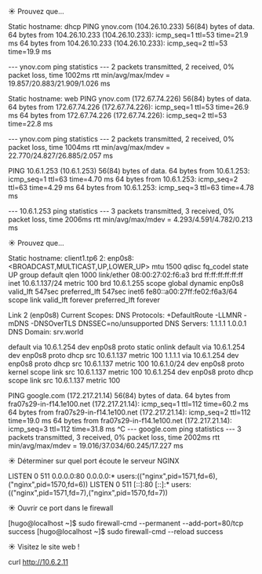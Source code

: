☀️ Prouvez que...

Static hostname: dhcp
PING ynov.com (104.26.10.233) 56(84) bytes of data.
64 bytes from 104.26.10.233 (104.26.10.233): icmp_seq=1 ttl=53 time=21.9 ms
64 bytes from 104.26.10.233 (104.26.10.233): icmp_seq=2 ttl=53 time=19.9 ms

--- ynov.com ping statistics ---
2 packets transmitted, 2 received, 0% packet loss, time 1002ms
rtt min/avg/max/mdev = 19.857/20.883/21.909/1.026 ms

Static hostname: web
PING ynov.com (172.67.74.226) 56(84) bytes of data.
64 bytes from 172.67.74.226 (172.67.74.226): icmp_seq=1 ttl=53 time=26.9 ms
64 bytes from 172.67.74.226 (172.67.74.226): icmp_seq=2 ttl=53 time=22.8 ms

--- ynov.com ping statistics ---
2 packets transmitted, 2 received, 0% packet loss, time 1004ms
rtt min/avg/max/mdev = 22.770/24.827/26.885/2.057 ms

PING 10.6.1.253 (10.6.1.253) 56(84) bytes of data.
64 bytes from 10.6.1.253: icmp_seq=1 ttl=63 time=4.70 ms
64 bytes from 10.6.1.253: icmp_seq=2 ttl=63 time=4.29 ms
64 bytes from 10.6.1.253: icmp_seq=3 ttl=63 time=4.78 ms

--- 10.6.1.253 ping statistics ---
3 packets transmitted, 3 received, 0% packet loss, time 2006ms
rtt min/avg/max/mdev = 4.293/4.591/4.782/0.213 ms

☀️ Prouvez que...

Static hostname: client1.tp6
2: enp0s8: <BROADCAST,MULTICAST,UP,LOWER_UP> mtu 1500 qdisc fq_codel state UP group default qlen 1000
    link/ether 08:00:27:02:f6:a3 brd ff:ff:ff:ff:ff:ff
    inet 10.6.1.137/24 metric 100 brd 10.6.1.255 scope global dynamic enp0s8
       valid_lft 547sec preferred_lft 547sec
    inet6 fe80::a00:27ff:fe02:f6a3/64 scope link
       valid_lft forever preferred_lft forever

Link 2 (enp0s8)
    Current Scopes: DNS
         Protocols: +DefaultRoute -LLMNR -mDNS -DNSOverTLS
                    DNSSEC=no/unsupported
       DNS Servers: 1.1.1.1 1.0.0.1
        DNS Domain: srv.world

default via 10.6.1.254 dev enp0s8 proto static onlink
default via 10.6.1.254 dev enp0s8 proto dhcp src 10.6.1.137 metric 100
1.1.1.1 via 10.6.1.254 dev enp0s8 proto dhcp src 10.6.1.137 metric 100
10.6.1.0/24 dev enp0s8 proto kernel scope link src 10.6.1.137 metric 100
10.6.1.254 dev enp0s8 proto dhcp scope link src 10.6.1.137 metric 100

PING google.com (172.217.21.14) 56(84) bytes of data.
64 bytes from fra07s29-in-f14.1e100.net (172.217.21.14): icmp_seq=1 ttl=112 time=60.2 ms
64 bytes from fra07s29-in-f14.1e100.net (172.217.21.14): icmp_seq=2 ttl=112 time=19.0 ms
64 bytes from fra07s29-in-f14.1e100.net (172.217.21.14): icmp_seq=3 ttl=112 time=31.8 ms
^C
--- google.com ping statistics ---
3 packets transmitted, 3 received, 0% packet loss, time 2002ms
rtt min/avg/max/mdev = 19.016/37.034/60.245/17.227 ms

☀️ Déterminer sur quel port écoute le serveur NGINX

LISTEN 0      511          0.0.0.0:80        0.0.0.0:*    users:(("nginx",pid=1571,fd=6),("nginx",pid=1570,fd=6))
LISTEN 0      511             [::]:80           [::]:*    users:(("nginx",pid=1571,fd=7),("nginx",pid=1570,fd=7))

☀️ Ouvrir ce port dans le firewall

[hugo@localhost ~]$ sudo firewall-cmd --permanent --add-port=80/tcp
success
[hugo@localhost ~]$ sudo firewall-cmd --reload
success

☀️ Visitez le site web !

curl http://10.6.2.11
<!doctype html>
<html>
  <head>
    <meta charset='utf-8'>
    <meta name='viewport' content='width=device-width, initial-scale=1'>
    <title>HTTP Server Test Page powered by: Rocky Linux</title>
    <style type="text/css">
      /*<![CDATA[*/
      
      html {
        height: 100%;
        width: 100%;
      }  

☀️ Déterminer sur quel(s) port(s) écoute le service BIND9

LISTEN 0      10         127.0.0.1:53        0.0.0.0:*    users:(("named",pid=2245,fd=22))",pid=679,fd=4))
LISTEN 0      10         10.6.2.12:53        0.0.0.0:*    users:(("named",pid=2245,fd=25))d",pid=2245,fd=27))
LISTEN 0      4096       127.0.0.1:953       0.0.0.0:*    users:(("named",pid=2245,fd=28))
LISTEN 0      4096           [::1]:953          [::]:*    users:(("named",pid=2245,fd=29))
LISTEN 0      10             [::1]:53           [::]:*    users:(("named",pid=2245,fd=27))

☀️ Ouvrir ce(s) port(s) dans le firewall

[hugo@dns ~]$ sudo firewall-cmd --permanent --add-port=53/tcp
success
[hugo@dns ~]$ sudo firewall-cmd --permanent --add-port=953/tcp
success

☀️ Effectuez des requêtes DNS manuellement depuis le serveur DNS lui-même dans un premier temps

[hugo@dns ~]$ dig ynov.com @10.6.2.12

; <<>> DiG 9.16.23-RH <<>> ynov.com @10.6.2.12
;; global options: +cmd
;; Got answer:
;; ->>HEADER<<- opcode: QUERY, status: NOERROR, id: 13748
;; flags: qr rd ra; QUERY: 1, ANSWER: 3, AUTHORITY: 0, ADDITIONAL: 1

;; OPT PSEUDOSECTION:
; EDNS: version: 0, flags:; udp: 1232
; COOKIE: 20d024cd88be876c010000006710dc4591f9730d929ee341 (good)
;; QUESTION SECTION:
;ynov.com.                      IN      A

;; ANSWER SECTION:
ynov.com.               300     IN      A       172.67.74.226
ynov.com.               300     IN      A       104.26.10.233
ynov.com.               300     IN      A       104.26.11.233

;; Query time: 422 msec
;; SERVER: 10.6.2.12#53(10.6.2.12)
;; WHEN: Thu Oct 17 11:43:33 CEST 2024
;; MSG SIZE  rcvd: 113

☀️ Effectuez une requête DNS manuellement depuis client1.tp6.b1

hugo@client1:~$ dig web.tp6.b1 @10.6.2.12

; <<>> DiG 9.18.28-0ubuntu0.24.04.1-Ubuntu <<>> web.tp6.b1 @10.6.2.12
;; global options: +cmd
;; Got answer:
;; ->>HEADER<<- opcode: QUERY, status: NOERROR, id: 50475
;; flags: qr aa rd ra; QUERY: 1, ANSWER: 1, AUTHORITY: 0, ADDITIONAL: 1

;; OPT PSEUDOSECTION:
; EDNS: version: 0, flags:; udp: 1232
; COOKIE: dd00a64dc3a475c1010000006710df786f1a8a62ca3176ae (good)
;; QUESTION SECTION:
;web.tp6.b1.                    IN      A

;; ANSWER SECTION:
web.tp6.b1.             86400   IN      A       192.168.1.11

;; Query time: 14 msec
;; SERVER: 10.6.2.12#53(10.6.2.12) (UDP)
;; WHEN: Thu Oct 17 11:57:12 CEST 2024
;; MSG SIZE  rcvd: 83

☀️ Capturez une requête DNS et la réponse de votre serveur

[toto.pcap](./toto.pcap)

☀️ Créez un nouveau client client2.tp6.b1 vitefé

Link 2 (enp0s8)
    Current Scopes: DNS
         Protocols: +DefaultRoute -LLMNR -mDNS -DNSOverTLS DNSSEC=no/unsupported
Current DNS Server: 1.1.1.1
       DNS Servers: 1.1.1.1 1.0.0.1 10.6.2.12
        DNS Domain: srv.world

🌞 ping.py

Begin emission:
Finished sending 1 packets.
*
Received 1 packets, got 1 answers, remaining 0 packets
Pong reçu : QueryAnswer(query=<Ether  dst=08:00:27:b7:b3:52 src=08:00:27:d9:12:5b type=IPv4 |<IP  frag=0 proto=icmp src=10.6.1.137 dst=10.6.1.254 |<ICMP  type=echo-request |>>>, answer=<Ether  dst=08:00:27:d9:12:5b src=08:00:27:b7:b3:52 type=IPv4 |<IP  version=4 ihl=5 tos=0x0 len=28 id=19842 flags= frag=0 ttl=64 proto=icmp chksum=0x15cd src=10.6.1.254 dst=10.6.1.137 |<ICMP  type=echo-reply code=0 chksum=0x0 id=0x0 seq=0x0 |<Padding  load='\x00\x00\x00\x00\x00\x00\x00\x00\x00\x00\x00\x00\x00\x00\x00\x00\x00\x00' |>>>>)

🌞 dns_request.py

Begin emission:
Finished sending 1 packets.
..*
Received 3 packets, got 1 answers, remaining 0 packets
Pong reçu : QueryAnswer(query=<Ether  dst=08:00:27:b7:b3:52 src=08:00:27:d9:12:5b type=IPv4 |<IP  frag=0 proto=icmp src=10.6.1.137 dst=1.1.1.1 |<ICMP  type=echo-request |>>>, answer=<Ether  dst=08:00:27:d9:12:5b src=08:00:27:b7:b3:52 type=IPv4 |<IP  version=4 ihl=5 tos=0x0 len=28 id=47810 flags= frag=0 ttl=53 proto=icmp chksum=0xbd8e src=1.1.1.1 dst=10.6.1.137 |<ICMP  type=echo-reply code=0 chksum=0x0 id=0x0 seq=0x0 |<Padding  load='\x00\x00\x00\x00\x00\x00\x00\x00\x00\x00\x00\x00\x00\x00\x00\x00\x00\x00' |>>>>)

🌞 dhcp request.py

Begin emission:
Finished sending 1 packets.
....*
Received 5 packets, got 1 answers, remaining 0 packets
Pong reçu : QueryAnswer(query=<IP  frag=0 proto=icmp dst=1.1.1.1 |<ICMP  |>>, answer=<IP  version=4 ihl=5 tos=0x0 len=28 id=47818 flags= frag=0 ttl=53 proto=icmp chksum=0xbd86 src=1.1.1.1 dst=10.6.1.137 |<ICMP  type=echo-reply code=0 chksum=0x0 id=0x0 seq=0x0 |<Padding  load='\x00\x00\x00\x00\x00\x00\x00\x00\x00\x00\x00\x00\x00\x00\x00\x00\x00\x00' |>>>)

🌞 dhcp_starvation.py